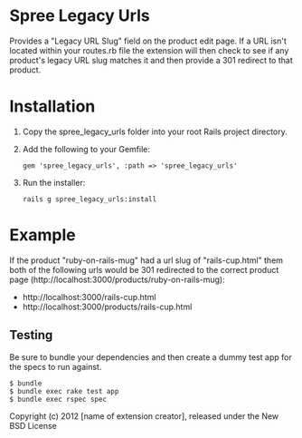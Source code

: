 Spree Legacy Urls
===============

Provides a "Legacy URL Slug" field on the product edit page. If a URL isn't 
located within your routes.rb file the extension will then check to see if 
any product's legacy URL slug matches it and then provide a 301 redirect to 
that product.

Installation
============

1. Copy the spree_legacy_urls folder into your root Rails project directory.
2. Add the following to your Gemfile:

	`gem 'spree_legacy_urls', :path => 'spree_legacy_urls'`
3. Run the installer:

	`rails g spree_legacy_urls:install`

Example
=======

If the product "ruby-on-rails-mug" had a url slug of "rails-cup.html" them both 
of the following urls would be 301 redirected to the correct product 
page (http://localhost:3000/products/ruby-on-rails-mug):

* http://localhost:3000/rails-cup.html
* http://localhost:3000/products/rails-cup.html

Testing
-------

Be sure to bundle your dependencies and then create a dummy test app for the specs to run against.

    $ bundle
    $ bundle exec rake test app
    $ bundle exec rspec spec

Copyright (c) 2012 [name of extension creator], released under the New BSD License
